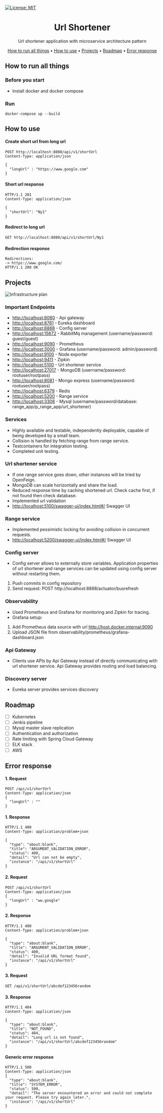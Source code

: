 [![License: MIT](https://img.shields.io/badge/License-MIT-yellow.svg)](https://opensource.org/licenses/MIT) 


<div align="center">

# Url Shortener


Url shortener application with microservice architecture pattern
  
[How to run all things](#how-to-run-all-things) •
[How to use](#how-to-use) •
[Projects](#projects) •
[Roadmap](#roadmap) •
[Error response](#error-response) 

</div>

## How to run all things

### Before you start
* Install docker and docker compose

### Run 
```$xslt
docker-compose up --build
```
## How to use

#### Create short url from long url
```
POST http://localhost:8080/api/v1/shortUrl
Content-Type: application/json

{
  "longUrl" : "https://www.google.com"
}
```
#### Short url response
```
HTTP/1.1 201 
Content-Type: application/json
    
{
  "shortUrl": "Ny1"
}
```

#### Redirect to long url 
```
GET http://localhost:8080/api/v1/shortUrl/Ny1
```
#### Redirection response
```
Redirections:
-> https://www.google.com/
HTTP/1.1 200 OK
```

## Projects

![Infrastructure plan](url-shortener-project.png)

### Important Endpoints
* [http://localhost:8080](http://localhost:8080) - Api gateway
* [http://localhost:8761](http://localhost:8761) - Eureka dashboard
* [http://localhost:8888](http://localhost:8888) - Config server
* [http://localhost:15672](http://localhost:15672) - RabbitMq management (username/password: guest/guest)
* [http://localhost:9090](http://localhost:9090) - Prometheus 
* [http://localhost:3000](http://localhost:3000) - Grafana (username/password: admin/password)
* [http://localhost:9100](http://localhost:9100) - Node exporter
* [http://localhost:9411](http://localhost:9411) - Zipkin
* [http://localhost:5100](http://localhost:5100) - Url shortener service 
* [http://localhost:27017](http://localhost:27017) - MongoDB (username/password: rootuser/rootpass)
* [http://localhost:8081](http://localhost:8081) - Mongo express (username/password: rootuser/rootpass)
* [http://localhost:6379](http://localhost:6379) - Redis
* [http://localhost:5200](http://localhost:5200) - Range service 
* [http://localhost:3306](http://localhost:3306) - Mysql (username/password/database: range_app/p_range_app/url_shortener)

### Services
* Highly available and testable, independently deployable, capable of being developed by a small team.
* Collision is handled by fetching range from range service.
* Testcontainers for integration testing.
* Completed unit testing.

### Url shortener service
* If one range service goes down, other instances will be tried by OpenFeign.
* MongoDB can scale horizontally and share the load.
* Reduced response time by caching shortened url. Check cache first, if not found then check database.
* Implemented url validation
* [http://localhost:5100/swagger-ui/index.html#/](http://localhost:5100/swagger-ui/index.html#/) Swagger UI

### Range service
* Implemented pessimistic locking for avoiding collision in concurrent requests.
* [http://localhost:5200/swagger-ui/index.html#/](http://localhost:5200/swagger-ui/index.html#/) Swagger UI

### Config server
* Config server allows to externally store variables. Application properties of url shortener and range services can be updated using config server without restarting them.
1. Push commits in config repository
2. Send request: POST http://localhost:8888/actuator/busrefresh

### Observability 
* Used Prometheus and Grafana for monitoring and Zipkin for tracing.
* Grafana setup:
1. Add Prometheus data source with url http://host.docker.internal:9090
2. Upload JSON file from observability/prometheus/grafana-dashboard.json

### Api Gateway 
* Clients use APIs by Api Gateway instead of directly communicating with url shortener service. Api Gateway provides routing and load balancing.

### Discovery server
* Eureka server provides services discovery

## Roadmap
- [ ] Kubernetes
- [ ] Jenkis pipeline
- [ ] Mysql master slave replication
- [ ] Authentication and authorization
- [ ] Rate limiting with Spring Cloud Gateway
- [ ] ELK stack
- [ ] AWS

## Error response

#### 1. Request
```
POST /api/v1/shortUrl
Content-Type: application/json
{
  "longUrl" : ""
}
```
#### 1. Response
```
HTTP/1.1 400 
Content-Type: application/problem+json
    
{
  "type": "about:blank",
  "title": "ARGUMENT_VALIDATION_ERROR",
  "status": 400,
  "detail": "Url can not be empty",
  "instance": "/api/v1/shortUrl"
}
```

#### 2. Request
```
POST /api/v1/shortUrl
Content-Type: application/json
{
  "longUrl" : "ww.google"
}
```
#### 2. Response
```
HTTP/1.1 400 
Content-Type: application/problem+json
    
{
  "type": "about:blank",
  "title": "ARGUMENT_VALIDATION_ERROR",
  "status": 400,
  "detail": "Invalid URL format found",
  "instance": "/api/v1/shortUrl"
}
```

#### 3. Request
```
GET /api/v1/shortUrl/abcdef123456random
```
#### 3. Response
```
HTTP/1.1 404 
Content-Type: application/json
    
{
  "type": "about:blank",
  "title": "NOT_FOUND",
  "status": 404,
  "detail": "Long url is not found",
  "instance": "/api/v1/shortUrl/abcdef123456random"
}
```

#### Generic error response
```
HTTP/1.1 500 
Content-Type: application/json
{
  "type": "about:blank",
  "title": "SYSTEM_ERROR",
  "status": 500,
  "detail": "The server encountered an error and could not complete your request. Please try again later.",
  "instance": "/api/v1/shortUrl"
}
```
